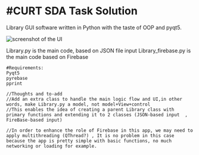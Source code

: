 #CURT SDA Task Solution
======
Library GUI software  written in Python with the taste of OOP and pyqt5.

![screenshot of the UI](https://github.com/Mahmoussam/Library_system_pyqt5/blob/master/Screenshot%202023-09-01%20203717.png)

Library.py is the main code, based on JSON file input
Library_firebase.py is the main code based on Firebase
```
#Requirements:
Pyqt5
pyrebase
pprint
```
```
//Thoughts and to-add
//Add an extra class to handle the main logic flow and UI,in other words, make Library.py a model, not model+View+control 
//This enables the idea of creating a parent Library class with primary functions and extending it to 2 classes (JSON-based input  , FireBase-based input)

//In order to enhance the role of Firebase in this app, we may need to apply multithreading (QThread?) , It is no problem in this case because the app is pretty simple with basic functions, no much networking or loading for example.
```